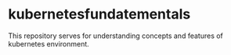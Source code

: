 # kubernetesfundatementals
This repository serves for understanding concepts and features of kubernetes environment.
